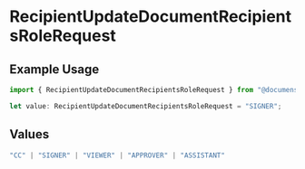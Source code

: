 # RecipientUpdateDocumentRecipientsRoleRequest

## Example Usage

```typescript
import { RecipientUpdateDocumentRecipientsRoleRequest } from "@documenso/sdk-typescript/models/operations";

let value: RecipientUpdateDocumentRecipientsRoleRequest = "SIGNER";
```

## Values

```typescript
"CC" | "SIGNER" | "VIEWER" | "APPROVER" | "ASSISTANT"
```